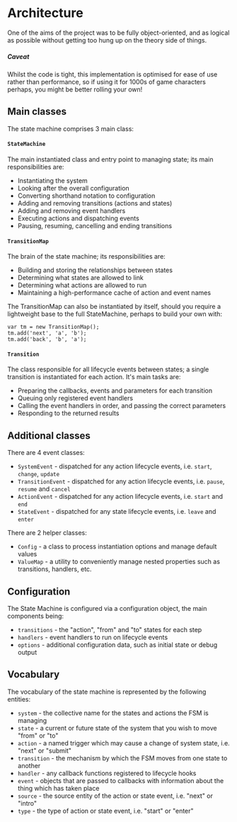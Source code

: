# Architecture

One of the aims of the project was to be fully object-oriented, and as logical as possible without getting too hung up on the theory side of things.


##### Caveat 

Whilst the code is tight, this implementation is optimised for ease of use rather than performance, so if using it for 1000s of game characters perhaps, you might be better rolling your own!

## Main classes

The state machine comprises 3 main class:

#### `StateMachine`
 
The main instantiated class and entry point to managing state; its main responsibilities are:

- Instantiating the system
- Looking after the overall configuration
- Converting shorthand notation to configuration
- Adding and removing transitions (actions and states)
- Adding and removing event handlers
- Executing actions and dispatching events
- Pausing, resuming, cancelling and ending transitions


#### `TransitionMap`

The brain of the state machine; its responsibilities are:

- Building and storing the relationships between states
- Determining what states are allowed to link
- Determining what actions are allowed to run
- Maintaining a high-performance cache of action and event names

The TransitionMap can also be instantiated by itself, should you require a lightweight base to the full StateMachine, perhaps to build your own with:

```
var tm = new TransitionMap();
tm.add('next', 'a', 'b');
tm.add('back', 'b', 'a');
```


#### `Transition`

The class responsible for all lifecycle events between states; a single transition is instantiated for each action. It's main tasks are:

- Preparing the callbacks, events and parameters for each transition
- Queuing only registered event handlers
- Calling the event handlers in order, and passing the correct parameters
- Responding to the returned results


## Additional classes

There are 4 event classes:

- `SystemEvent` - dispatched for any action lifecycle events, i.e. `start`, `change`, `update`
- `TransitionEvent` - dispatched for any action lifecycle events, i.e. `pause`, `resume` and `cancel`
- `ActionEvent` - dispatched for any action lifecycle events, i.e. `start` and `end`
- `StateEvent` - dispatched for any state lifecycle events, i.e. `leave` and `enter`

There are 2 helper classes:

- `Config` - a class to process instantiation options and manage default values
- `ValueMap` - a utility to conveniently manage nested properties such as transitions, handlers, etc.


## Configuration

The State Machine is configured via a configuration object, the main components being:

- `transitions` - the "action", "from" and "to" states for each step
- `handlers` - event handlers to run on lifecycle events
- `options` - additional configuration data, such as initial state or debug output


## Vocabulary

The vocabulary of the state machine is represented by the following entities:

- `system` - the collective name for the states and actions the FSM is managing
- `state` - a current or future state of the system that you wish to move "from" or "to"
- `action` - a named trigger which may cause a change of system state, i.e. "next" or "submit"
- `transition` - the mechanism by which the FSM moves from one state to another
- `handler` - any callback functions registered to lifecycle hooks
- `event` - objects that are passed to callbacks with information about the thing which has taken place
- `source` - the source entity of the action or state event, i.e. "next" or "intro"
- `type` - the type of action or state event, i.e. "start" or "enter"

